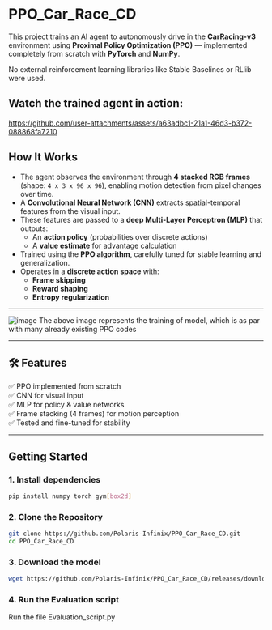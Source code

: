 # PPO_Car_Race_CD
This project trains an AI agent to autonomously drive in the **CarRacing-v3** environment using **Proximal Policy Optimization (PPO)** — implemented completely from scratch with **PyTorch** and **NumPy**.

No external reinforcement learning libraries like Stable Baselines or RLlib were used.

## Watch the trained agent in action:

https://github.com/user-attachments/assets/a63adbc1-21a1-46d3-b372-088868fa7210


##  How It Works

- The agent observes the environment through **4 stacked RGB frames** (shape: `4 x 3 x 96 x 96`), enabling motion detection from pixel changes over time.
- A **Convolutional Neural Network (CNN)** extracts spatial-temporal features from the visual input.
- These features are passed to a **deep Multi-Layer Perceptron (MLP)** that outputs:
  - An **action policy** (probabilities over discrete actions)
  - A **value estimate** for advantage calculation
- Trained using the **PPO algorithm**, carefully tuned for stable learning and generalization.
- Operates in a **discrete action space** with:
  - **Frame skipping**
  - **Reward shaping**
  - **Entropy regularization**

---




![image](https://github.com/user-attachments/assets/6460c77d-d913-4d96-bf26-3dab8fe0e075)
The above image represents the training of model, which is as par with many already existing PPO codes 


---




## 🛠️ Features

✅ PPO implemented from scratch  
✅ CNN for visual input  
✅ MLP for policy & value networks  
✅ Frame stacking (4 frames) for motion perception  
✅ Tested and fine-tuned for stability  

---

##  Getting Started 

### 1. Install dependencies

```bash
pip install numpy torch gym[box2d]
```
### 2. Clone the Repository 
```bash
git clone https://github.com/Polaris-Infinix/PPO_Car_Race_CD.git
cd PPO_Car_Race_CD
```
### 3. Download the model 
``` bash 
wget https://github.com/Polaris-Infinix/PPO_Car_Race_CD/releases/download/v1.0%5D/ppo_model100.pt
```
### 4. Run the Evaluation script
Run the file Evaluation_script.py
